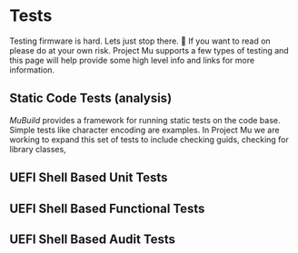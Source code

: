 # Tests

Testing firmware is hard.  Lets just stop there. :poop: If you want to read on please do at your own risk.  Project Mu supports a few types of testing and this page will help provide some high level info and links for more information.  

## Static Code Tests (analysis)

*MuBuild* provides a framework for running static tests on the code base.  Simple tests like character encoding are examples.  In Project Mu we are working to expand this set of tests to include checking guids, checking for library classes, 

## UEFI Shell Based Unit Tests

## UEFI Shell Based Functional Tests

## UEFI Shell Based Audit Tests

